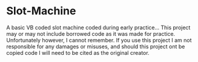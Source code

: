 # Slot-Machine
A basic VB coded slot machine coded during early practice... This project may or may not include borrowed code as it was made for practice. Unfortunately however, I cannot remember. If you use this project I am not responsible for any damages or misuses, and should this project ont be copied code I will need to be cited as the original creator.
